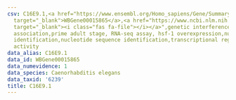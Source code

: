 ```yaml
---
csv: C16E9.1,<a href="https://www.ensembl.org/Homo_sapiens/Gene/Summary?db=core;g=WBGene00015865"
  target="_blank">WBGene00015865</a>,<a href="https://www.ncbi.nlm.nih.gov/pubmed/30894454"
  target="_blank"><i class="fas fa-file"></i></a>",genetic interference,functional
  association,prime adult stage, RNA-seq assay, hsf-1 overexpression,nucleotide sequence
  identification,nucleotide sequence identification,transcriptional regulation,up-regulates
  activity
data_alias: C16E9.1
data_id: WBGene00015865
data_numevidence: 1
data_species: Caenorhabditis elegans
data_taxid: '6239'
title: C16E9.1
---
```

